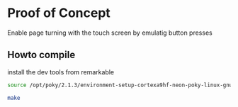 # Proof of Concept

Enable page turning with the touch screen by emulatig button presses


## Howto compile

install the dev tools from remarkable

```bash
source /opt/poky/2.1.3/environment-setup-cortexa9hf-neon-poky-linux-gnueabi

make
```
